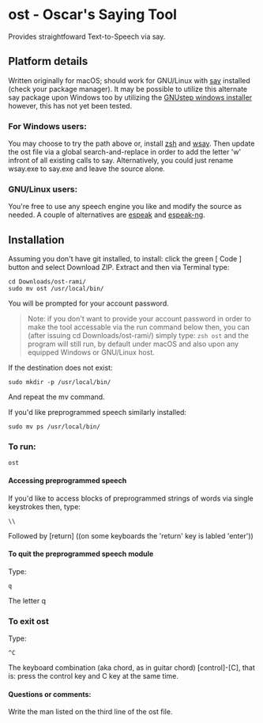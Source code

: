 
# ost - Oscar's Saying Tool
Provides straightfoward Text-to-Speech via say. 

## Platform details
Written originally for macOS; should work for GNU/Linux with [say](https://manpages.org/say) installed (check your package manager). It may be possible to utilize this alternate say package upon Windows too by utilizing the [GNUstep windows installer](https://gnustep.github.io/windows/installer.html) however, this has not yet been tested.

### For Windows users: 
You may choose to try the path above or, install [zsh](https://walterteng.com/using-zsh-on-windows) and [wsay](https://github.com/p-groarke/wsay). Then update the ost file via a global search-and-replace in order to add the letter 'w' infront of all existing calls to say. Alternatively, you could just rename wsay.exe to say.exe and leave the source alone.

### GNU/Linux users: 
You're free to use any speech engine you like and modify the source as needed. A couple of alternatives are [espeak](https://espeak.sourceforge.net/) and [espeak-ng](https://github.com/espeak-ng/espeak-ng).

## Installation
Assuming you don't have git installed, to install: click the green [ Code ] button and select Download ZIP. Extract and then via Terminal type:
```
cd Downloads/ost-rami/
sudo mv ost /usr/local/bin/
```
You will be prompted for your account password.
>Note: if you don't want to provide your account password in order to make the tool accessable via the run command below then, you can (after issuing cd Downloads/ost-rami/) simply type: ```zsh ost``` and the program will still run, by default under macOS and also upon any equipped Windows or GNU/Linux host.

If the destination does not exist:
```
sudo mkdir -p /usr/local/bin/
```
And repeat the mv command.

If you'd like preprogrammed speech similarly installed:
```
sudo mv ps /usr/local/bin/
```

### To run:
```
ost
```

#### Accessing preprogrammed speech
If you'd like to access blocks of preprogrammed strings of words via single keystrokes then, type:
```
\\
```
Followed by [return] ((on some keyboards the 'return' key is labled 'enter'))

#### To quit the preprogrammed speech module
Type:
```
q
```
The letter q

### To exit ost
Type:
```
^C
```
The keyboard combination (aka chord, as in guitar chord) [control]-[C], that is: press the control key and C key at the same time.

#### Questions or comments:
Write the man listed on the third line of the ost file.

